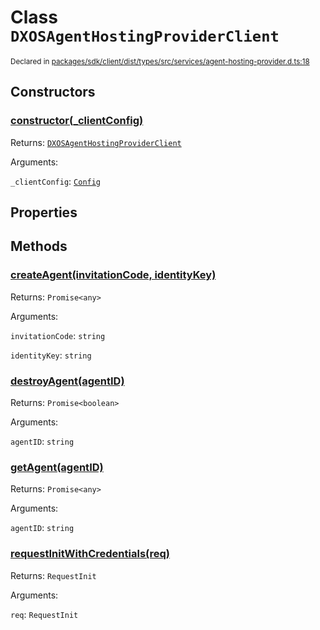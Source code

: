 # Class `DXOSAgentHostingProviderClient`
<sub>Declared in [packages/sdk/client/dist/types/src/services/agent-hosting-provider.d.ts:18]()</sub>




## Constructors
### [constructor(_clientConfig)]()




Returns: <code>[DXOSAgentHostingProviderClient](/api/@dxos/react-client/classes/DXOSAgentHostingProviderClient)</code>

Arguments: 

`_clientConfig`: <code>[Config](/api/@dxos/react-client/classes/Config)</code>



## Properties


## Methods
### [createAgent(invitationCode, identityKey)]()




Returns: <code>Promise&lt;any&gt;</code>

Arguments: 

`invitationCode`: <code>string</code>

`identityKey`: <code>string</code>


### [destroyAgent(agentID)]()




Returns: <code>Promise&lt;boolean&gt;</code>

Arguments: 

`agentID`: <code>string</code>


### [getAgent(agentID)]()




Returns: <code>Promise&lt;any&gt;</code>

Arguments: 

`agentID`: <code>string</code>


### [requestInitWithCredentials(req)]()




Returns: <code>RequestInit</code>

Arguments: 

`req`: <code>RequestInit</code>


